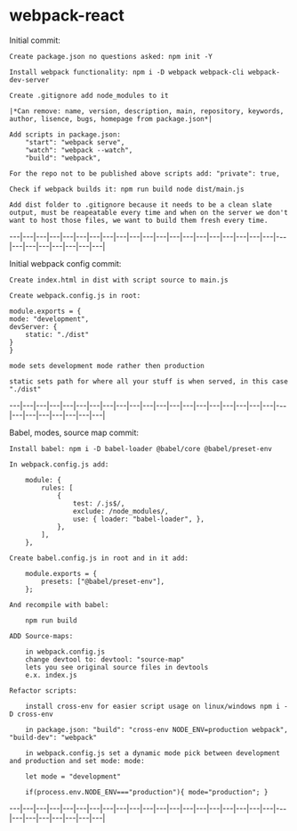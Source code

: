 # webpack-react

Initial commit:

    Create package.json no questions asked: npm init -Y

    Install webpack functionality: npm i -D webpack webpack-cli webpack-dev-server

    Create .gitignore add node_modules to it

    |*Can remove: name, version, description, main, repository, keywords, author, lisence, bugs, homepage from package.json*|

    Add scripts in package.json: 
        "start": "webpack serve", 
        "watch": "webpack --watch", 
        "build": "webpack",

    For the repo not to be published above scripts add: "private": true,

    Check if webpack builds it: npm run build node dist/main.js

    Add dist folder to .gitignore because it needs to be a clean slate output, must be reapeatable every time and when on the server we don't want to host those files, we want to build them fresh every time.

---|---|---|---|---|---|---|---|---|---|---|---|---|---|---|---|---|---|---|---|---|---|---|---|---|---|---|---|

Initial webpack config commit:

    Create index.html in dist with script source to main.js

    Create webpack.config.js in root:

    module.exports = {
    mode: "development",
    devServer: {
        static: "./dist"
    }
    }

    mode sets development mode rather then production 

    static sets path for where all your stuff is when served, in this case "./dist" 

---|---|---|---|---|---|---|---|---|---|---|---|---|---|---|---|---|---|---|---|---|---|---|---|---|---|---|---|

Babel, modes, source map commit:

    Install babel: npm i -D babel-loader @babel/core @babel/preset-env

    In webpack.config.js add:

        module: { 
            rules: [ 
                { 
                    test: /.js$/, 
                    exclude: /node_modules/, 
                    use: { loader: "babel-loader", },
                },
            ], 
        },

    Create babel.config.js in root and in it add:

        module.exports = { 
            presets: ["@babel/preset-env"], 
        };

    And recompile with babel:

        npm run build

    ADD Source-maps:

        in webpack.config.js 
        change devtool to: devtool: "source-map"
        lets you see original source files in devtools
        e.x. index.js

    Refactor scripts:

        install cross-env for easier script usage on linux/windows npm i -D cross-env

        in package.json: "build": "cross-env NODE_ENV=production webpack", "build-dev": "webpack"

        in webpack.config.js set a dynamic mode pick between development and production and set mode: mode:

        let mode = "development"

        if(process.env.NODE_ENV==="production"){ mode="production"; }

---|---|---|---|---|---|---|---|---|---|---|---|---|---|---|---|---|---|---|---|---|---|---|---|---|---|---|---|